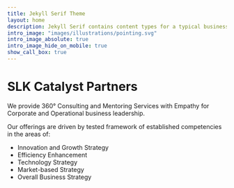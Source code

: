```yaml
---
title: Jekyll Serif Theme
layout: home
description: Jekyll Serif contains content types for a typical business website. The theme is fully responsive, blazing fast and artfully illustrated.
intro_image: "images/illustrations/pointing.svg"
intro_image_absolute: true
intro_image_hide_on_mobile: true
show_call_box: true
---
```


# SLK Catalyst Partners

We provide 360&deg; Consulting and Mentoring Services with Empathy for Corporate and Operational business leadership.

Our offerings are driven by tested framework of established competencies in the areas of:
- Innovation and Growth Strategy
- Efficiency Enhancement
- Technology Strategy
- Market-based Strategy
- Overall Business Strategy
